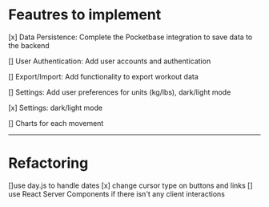 # Feautres to implement

[x] Data Persistence: Complete the Pocketbase integration to save data to the backend

[] User Authentication: Add user accounts and authentication

[] Export/Import: Add functionality to export workout data

[] Settings: Add user preferences for units (kg/lbs), dark/light mode

[x] Settings: dark/light mode

[] Charts for each movement

---

# Refactoring

[]use day.js to handle dates
[x] change cursor type on buttons and links
[] use React Server Components if there isn't any client interactions